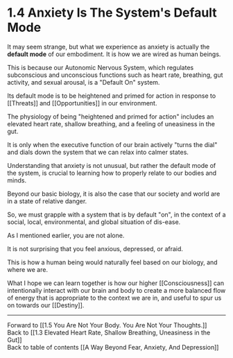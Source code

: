 # 1.4 Anxiety Is The System's Default Mode

It may seem strange, but what we experience as anxiety is actually the **default mode** of our embodiment. It is how we are wired as human beings. 

This is because our Autonomic Nervous System, which regulates subconscious and unconscious functions such as heart rate, breathing, gut activity, and sexual arousal, is a "Default On" system.

Its default mode is to be heightened and primed for action in response to [[Threats]] and [[Opportunities]] in our environment.

The physiology of being "heightened and primed for action" includes an elevated heart rate, shallow breathing, and a feeling of uneasiness in the gut.

It is only when the executive function of our brain actively "turns the dial" and dials down the system that we can relax into calmer states.

Understanding that anxiety is not unusual, but rather the default mode of the system, is crucial to learning how to properly relate to our bodies and minds. 

Beyond our basic biology, it is also the case that our society and world are in a state of relative danger.

So, we must grapple with a system that is by default "on", in the context of a social, local, environmental, and global situation of dis-ease. 

As I mentioned earlier, you are not alone.

It is not surprising that you feel anxious, depressed, or afraid.

This is how a human being would naturally feel based on our biology, and where we are.

What I hope we can learn together is how our higher [[Consciousness]] can intentionally interact with our brain and body to create a more balanced flow of energy that is appropriate to the context we are in, and useful to spur us on towards our [[Destiny]]. 

___

Forward to [[1.5 You Are Not Your Body. You Are Not Your Thoughts.]]    
Back to [[1.3 Elevated Heart Rate, Shallow Breathing, Uneasiness in the Gut]]    
Back to table of contents [[A Way Beyond Fear, Anxiety, And Depression]]    

